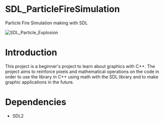 # SDL_ParticleFireSimulation
Particle Fire Simulation making with SDL 

![SDL_Particle_Explosion](https://github.com/ozgurozkan01/SDL_ParticleFireSimulation/assets/90643276/5a72f386-61fb-498a-810d-6ed11bec3dfb)

# Introduction
This project is a beginner's project to learn about graphics with C++. The project aims to reinforce pixels and mathematical operations on the code in order to use the library in C++ using math with the SDL library and to make graphic applications in the future.

# Dependencies 
* SDL2
